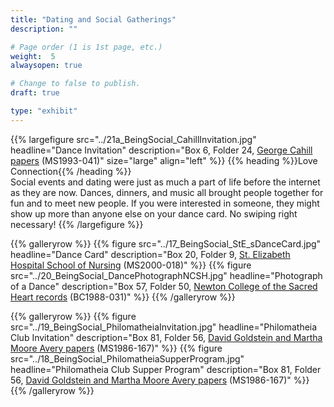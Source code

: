 ```yaml
---
title: "Dating and Social Gatherings"
description: ""

# Page order (1 is 1st page, etc.)
weight:  5
alwaysopen: true

# Change to false to publish.
draft: true

type: "exhibit"
---
```


{{% largefigure src="../21a_BeingSocial_CahillInvitation.jpg"
                headline="Dance Invitation"
                description="Box 6, Folder 24, [George Cahill papers](https://bc-primo.hosted.exlibrisgroup.com/primo-explore/fulldisplay?docid=ALMA-BC21422082920001021&context=L&vid=bclib_new&search_scope=bcl&tab=bcl_only&lang=en_US) (MS1993-041)"
                size="large" align="left" %}}
{{% heading %}}Love Connection{{% /heading %}}  
Social events and dating were just as much a part of life before the internet as they are now. Dances, dinners, and music all brought people together for fun and to meet new people. If you were interested in someone, they might show up more than anyone else on your dance card. No swiping right necessary!
{{% /largefigure %}}

{{% galleryrow %}}
{{% figure src="../17_BeingSocial_StE_sDanceCard.jpg"
            headline="Dance Card"
            description="Box 20, Folder 9, [St. Elizabeth Hospital School of Nursing](https://bc-primo.hosted.exlibrisgroup.com/primo-explore/fulldisplay?docid=ALMA-BC21459187360001021&context=L&vid=bclib_new&search_scope=bcl&tab=bcl_only&lang=en_US) (MS2000-018)"
%}}
{{% figure src="../20_BeingSocial_DancePhotographNCSH.jpg"
            headline="Photograph of a Dance"
            description="Box 57, Folder 50, [Newton College of the Sacred Heart records](https://bc-primo.hosted.exlibrisgroup.com/primo-explore/fulldisplay?docid=ALMA-BC21323284070001021&context=L&vid=bclib_new&search_scope=bcl&tab=bcl_only&lang=en_US) (BC1988-031)"
%}}
{{% /galleryrow %}}

{{% galleryrow %}}
{{% figure src="../19_BeingSocial_PhilomatheiaInvitation.jpg"
            headline="Philomatheia Club Invitation"
            description="Box 81, Folder 56, [David Goldstein and Martha Moore Avery papers](https://bc-primo.hosted.exlibrisgroup.com/primo-explore/fulldisplay?docid=ALMA-BC21387017070001021&context=L&vid=bclib_new&search_scope=bcl&tab=bcl_only&lang=en_US) (MS1986-167)"
%}}
{{% figure src="../18_BeingSocial_PhilomatheiaSupperProgram.jpg"
            headline="Philomatheia Club Supper Program"
            description="Box 81, Folder 56, [David Goldstein and Martha Moore Avery papers](https://bc-primo.hosted.exlibrisgroup.com/primo-explore/fulldisplay?docid=ALMA-BC21387017070001021&context=L&vid=bclib_new&search_scope=bcl&tab=bcl_only&lang=en_US) (MS1986-167)"
%}}
{{% /galleryrow %}}
